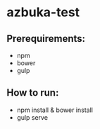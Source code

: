 # azbuka-test

## Prerequirements:
* npm
* bower
* gulp

## How to run:
* npm install & bower install
* gulp serve
